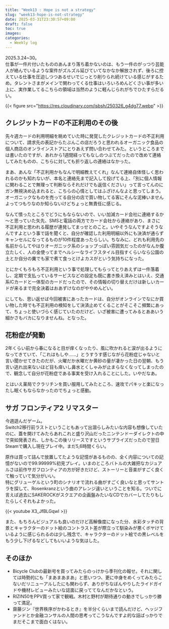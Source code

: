 ```yaml
---
title: "Week13 : Hope is not a strategy"
slug: "week13-hope-is-not-strategy"
date: 2025-03-31T23:30:57+09:00
draft: false
toc: true
images:
categories:
  - Weekly log
---
```


2025.3.24~30。  
仕事が一件片付いたもののあんまり落ち着かないのは、もう一件のがっつり芸能人が絡んでいるような案件がズルズル延びていてなかなか解放されず、後ろに控えている仕事を圧迫しつつあるせいでじっとり削りられ続けている感じがするため。タレントさまがメインで関わってくる仕事はいろいろめんどくさい事が多い上に、実作業してるこちらの領域は当然のように軽んじられがちでひたすらだるい。

{{< figure src="https://res.cloudinary.com/isbsh/250326_g4dg77.webp" >}}

<!--more-->  

## クレジットカードの不正利用のその後

先々週カードの利用明細を眺めていた時に発覚したクレジットカードの不正利用について、請求先の表記からたぶんこの店だろうと思われるオーガニック食品の個人商店のオンラインストアにとりあえず問い合わせてみた。というところまでは書いたのですが、あれから1週間経ってもなしのつぶてだったので改めて連絡してみたものの、こちらに対しても折り返しの連絡はなかった。

まあ、あんな「不正利用かもなんで明細教えてくれ」なんて連絡自体怪しく思われるのかも知れないが、本名と連絡先まで記入して投げてる上、「別に個人情報に関わることで無理って判断ならそれだけでも返信ください」って言ってんのにガン無視決め込まれると、こちらの心情としてはふざけんなよと思ってしまう。オーガニックなものを売ってる自分の店で買い物してる客にそんな泥棒いませんよってつもりなのか知らないけどちょっと無責任に感じる。

なんて憤ったところでどうにもならないので、いい加減カード会社に連絡するか～と思っていた矢先、SMSと電話の両方でカード会社から連絡があり、まさに不正利用と思われる履歴が連発してまっせとのこと。いやそうなんですよそうなんですよという事で話を聞くと、自分が確認した利用明細以外にも決済が通らずキャンセルになってるものが10件程度あったらしい。ちなみに、どれも利用先の名前からしてやはりオーガニック系のショップっぽい雰囲気だったのがなんか腹立たしく、人の金使ってまでヘルシーなライフスタイル目指すくらいなら公園の土とか自分の糞でも家で煮て食っとけよカスがという気持ちになった。

とにかくもろもろ不正利用という事で処理してもらってとりあえずは一件落着し、定期で支払っているサービスなどの設定も既に書き換え済みとはいえ、交通系ICカードと一体型のカードだったので、その情報の切り替えだけは新しいカードが来るまで完全決着はおあずけなのがややめんどい。

にしても、思い返せば今回被害にあったカードは、自分がオンラインでなにか買い物した時でも不正利用の検知をして決済止めてくることがそこそこ頻繁にあって、ちょっと使いづらく感じていたのだけど、いざ被害に遭ってみるとああいう細かさもバカになりませんね。となった。

## 花粉症が発動

2年くらい前から春になると目が痒くなったり、風に吹かれると涙が出るようになってきていて、「これはもしや……」とうすうす感じながら花粉症じゃないと言い聞かせてきたのだが、火曜だか水曜だか黄砂の量が凄かった日の翌朝、もう言い逃れ出来ないほど目も痒いし鼻水とくしゃみが止まらなくなってしまったので、観念して自分が花粉症である事実を受け入れることにした。いやだなあ。

とはいえ薬局でクラリチンを買い服用してみたところ、速攻でパキッと楽になったし眠くもならなかったのでちょっと感動。

## サガ フロンティア2 リマスター

今週遊んだゲーム。  
Switch2移行前ラストということもあって出涸らしみたいな内容も想像していたのに、蓋を開けてみたらあれこれと盛り沢山だったニンテンドーダイレクトの中で突如発表され、しかもこの後リリースですというサプライズだったので翌日Steamで購入し現在プレイ中。まだ5,6時間くらい。

原作は買って詰んで放置してたような記憶があるものの、全く内容についての記憶がないので99.99999%初見プレイ。いまのところバトルの大雑把なカジュアルさは前作サガフロンティアの方が好きだけど、ストーリーと音楽がすごく良くて触っていて気分がいい。  
特にグリューゲルという町のシナリオで流れる曲がすごく良いなと思ってサントラを探して、Rosenkranzという曲のアレンジ違いということを知る。ついでに言えば過去にSAKEROCKがスクエアの企画盤みたいなCDでカバーしてたりもしたらしくそれもよかった。

{{< youtube X3_JfBLGqwI >}}

また、もちろんビジュアルも良いのだけど高解像度になった分、水彩タッチの背景とキャラクターのドット絵のコントラスト差が際立って馴染みが悪くボヤけているように感じられるのは少し残念で、キャラクターのドット絵での黒レベルをもう少し下げるなどしてもいいような気はした。

## そのほか

- Bicycle Clubの最新号を買ってみたらのっけから季刊化の報せ。それに関しては時勢的にも「まあまあまあ」と思いつつ、更に中身をめくってみたらこないだリニューアルしたにも関わらず、ありがちなぼんやりしたライドガイドや機材レビューみたいな誌面に戻っててなんだかなという。
- RIZIN50をPPV買って家で観戦。木村と野村が期待通りの動きでしっかり勝って満足。
- 齋藤ジン『世界秩序がかわるとき』を半分くらいまで読んだけど、ヘッジファンドとか金融コンサルの人間の思考ってこうなんですよ的な話ばっかりでまだそこまで面白くはない。
